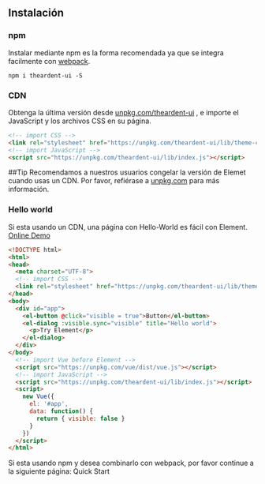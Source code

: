 ## Instalación

### npm
Instalar mediante npm es la forma recomendada ya que se integra facilmente con [webpack](https://webpack.js.org/).

```shell
npm i theardent-ui -S
```

### CDN 
Obtenga la última versión desde [unpkg.com/theardent-ui](https://unpkg.com/theardent-ui/) , e importe el JavaScript y los archivos CSS en su página.

```html
<!-- import CSS -->
<link rel="stylesheet" href="https://unpkg.com/theardent-ui/lib/theme-chalk/index.css">
<!-- import JavaScript -->
<script src="https://unpkg.com/theardent-ui/lib/index.js"></script>
```

##Tip
Recomendamos a nuestros usuarios congelar la versión de Elemet cuando usas un CDN. Por favor, refiérase a [unpkg.com](https://unpkg.com) para más información.


### Hello world
Si esta usando un CDN, una página con Hello-World es fácil con Element. [Online Demo](https://jsfiddle.net/hzfpyvg6/14/)

```html
<!DOCTYPE html>
<html>
<head>
  <meta charset="UTF-8">
  <!-- import CSS -->
  <link rel="stylesheet" href="https://unpkg.com/theardent-ui/lib/theme-chalk/index.css">
</head>
<body>
  <div id="app">
    <el-button @click="visible = true">Button</el-button>
    <el-dialog :visible.sync="visible" title="Hello world">
      <p>Try Element</p>
    </el-dialog>
  </div>
</body>
  <!-- import Vue before Element -->
  <script src="https://unpkg.com/vue/dist/vue.js"></script>
  <!-- import JavaScript -->
  <script src="https://unpkg.com/theardent-ui/lib/index.js"></script>
  <script>
    new Vue({
      el: '#app',
      data: function() {
        return { visible: false }
      }
    })
  </script>
</html>
```
Si esta usando npm y desea combinarlo con webpack, por favor continue a la siguiente página: Quick Start

